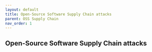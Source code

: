 ```yaml
---
layout: default
title: Open-Source Software Supply Chain attacks
parent: OSS Supply Chain
nav_order: 1
---
```


## Open-Source Software Supply Chain attacks
